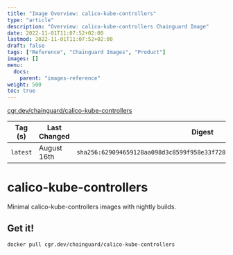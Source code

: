 ```yaml
---
title: "Image Overview: calico-kube-controllers"
type: "article"
description: "Overview: calico-kube-controllers Chainguard Image"
date: 2022-11-01T11:07:52+02:00
lastmod: 2022-11-01T11:07:52+02:00
draft: false
tags: ["Reference", "Chainguard Images", "Product"]
images: []
menu:
  docs:
    parent: "images-reference"
weight: 500
toc: true
---
```


[cgr.dev/chainguard/calico-kube-controllers](https://github.com/chainguard-images/images/tree/main/images/calico-kube-controllers)

| Tag (s)   | Last Changed | Digest                                                                    |
|-----------|--------------|---------------------------------------------------------------------------|
|  `latest` | August 16th  | `sha256:629094659128aa098d3c8599f958e33f72893c56a8d2b6252eb612d1e20c5904` |

# calico-kube-controllers

Minimal calico-kube-controllers images with nightly builds.

## Get it!

```shell
docker pull cgr.dev/chainguard/calico-kube-controllers
```
